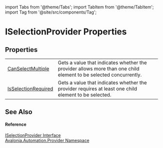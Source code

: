 import Tabs from '@theme/Tabs'; 
import TabItem from '@theme/TabItem'; 
import Tag from '@site/src/components/Tag'; 

# ISelectionProvider Properties




## Properties
<table>
<tr>
<td><a href="P_Avalonia_Automation_Provider_ISelectionProvider_CanSelectMultiple">CanSelectMultiple</a></td>
<td>Gets a value that indicates whether the provider allows more than one child element to be selected concurrently.</td>
</tr>
<tr>
<td><a href="P_Avalonia_Automation_Provider_ISelectionProvider_IsSelectionRequired">IsSelectionRequired</a></td>
<td>Gets a value that indicates whether the provider requires at least one child element to be selected.</td>
</tr>
</table>

## See Also


#### Reference
<a href="T_Avalonia_Automation_Provider_ISelectionProvider">ISelectionProvider Interface</a>  
<a href="N_Avalonia_Automation_Provider">Avalonia.Automation.Provider Namespace</a>  
